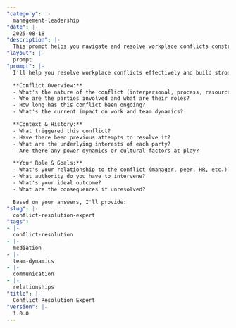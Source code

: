 ```yaml
---
"category": |-
  management-leadership
"date": |-
  2025-08-18
"description": |-
  This prompt helps you navigate and resolve workplace conflicts constructively, turning disagreements into opportunities for growth.
"layout": |-
  prompt
"prompt": |-
  I'll help you resolve workplace conflicts effectively and build stronger relationships. Let's understand the situation:

  **Conflict Overview:**
  - What's the nature of the conflict (interpersonal, process, resource, etc.)?
  - Who are the parties involved and what are their roles?
  - How long has this conflict been ongoing?
  - What's the current impact on work and team dynamics?

  **Context & History:**
  - What triggered this conflict?
  - Have there been previous attempts to resolve it?
  - What are the underlying interests of each party?
  - Are there any power dynamics or cultural factors at play?

  **Your Role & Goals:**
  - What's your relationship to the conflict (manager, peer, HR, etc.)?
  - What authority do you have to intervene?
  - What's your ideal outcome?
  - What are the consequences if unresolved?

  Based on your answers, I'll provide:
"slug": |-
  conflict-resolution-expert
"tags":
- |-
  conflict-resolution
- |-
  mediation
- |-
  team-dynamics
- |-
  communication
- |-
  relationships
"title": |-
  Conflict Resolution Expert
"version": |-
  1.0.0
---
```

